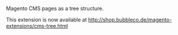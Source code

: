 Magento CMS pages as a tree structure.

This extension is now available at http://shop.bubbleco.de/magento-extensions/cms-tree.html
